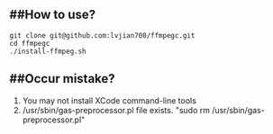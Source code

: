 ##How to use?
---

    git clone git@github.com:lvjian700/ffmpegc.git
    cd ffmpegc
    ./install-ffmpeg.sh

##Occur mistake?
---

1. You may not install XCode command-line tools
2. /usr/sbin/gas-preprocessor.pl file exists. "sudo rm /usr/sbin/gas-preprocessor.pl" 





